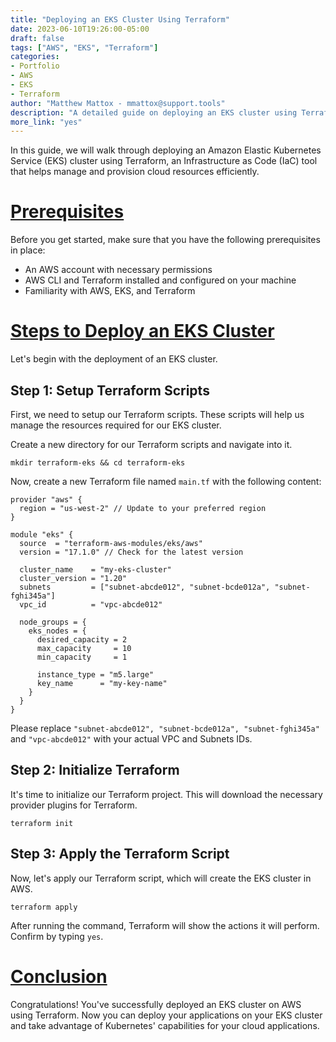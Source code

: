 ```yaml
---
title: "Deploying an EKS Cluster Using Terraform"
date: 2023-06-10T19:26:00-05:00
draft: false
tags: ["AWS", "EKS", "Terraform"]
categories:
- Portfolio
- AWS
- EKS
- Terraform
author: "Matthew Mattox - mmattox@support.tools"
description: "A detailed guide on deploying an EKS cluster using Terraform."
more_link: "yes"
---
```


In this guide, we will walk through deploying an Amazon Elastic Kubernetes Service (EKS) cluster using Terraform, an Infrastructure as Code (IaC) tool that helps manage and provision cloud resources efficiently.

<!--more-->

# [Prerequisites](#prerequisites)
Before you get started, make sure that you have the following prerequisites in place:
- An AWS account with necessary permissions
- AWS CLI and Terraform installed and configured on your machine
- Familiarity with AWS, EKS, and Terraform

# [Steps to Deploy an EKS Cluster](#steps-to-deploy-an-eks-cluster)
Let's begin with the deployment of an EKS cluster.

## Step 1: Setup Terraform Scripts
First, we need to setup our Terraform scripts. These scripts will help us manage the resources required for our EKS cluster.

Create a new directory for our Terraform scripts and navigate into it.

```shell
mkdir terraform-eks && cd terraform-eks
```

Now, create a new Terraform file named `main.tf` with the following content:

```hcl
provider "aws" {
  region = "us-west-2" // Update to your preferred region
}

module "eks" {
  source  = "terraform-aws-modules/eks/aws"
  version = "17.1.0" // Check for the latest version

  cluster_name    = "my-eks-cluster"
  cluster_version = "1.20"
  subnets         = ["subnet-abcde012", "subnet-bcde012a", "subnet-fghi345a"]
  vpc_id          = "vpc-abcde012"

  node_groups = {
    eks_nodes = {
      desired_capacity = 2
      max_capacity     = 10
      min_capacity     = 1

      instance_type = "m5.large"
      key_name      = "my-key-name"
    }
  }
}
```

Please replace `"subnet-abcde012", "subnet-bcde012a", "subnet-fghi345a"` and `"vpc-abcde012"` with your actual VPC and Subnets IDs.

## Step 2: Initialize Terraform
It's time to initialize our Terraform project. This will download the necessary provider plugins for Terraform.

```shell
terraform init
```

## Step 3: Apply the Terraform Script
Now, let's apply our Terraform script, which will create the EKS cluster in AWS.

```shell
terraform apply
```

After running the command, Terraform will show the actions it will perform. Confirm by typing `yes`.

# [Conclusion](#conclusion)
Congratulations! You've successfully deployed an EKS cluster on AWS using Terraform. Now you can deploy your applications on your EKS cluster and take advantage of Kubernetes' capabilities for your cloud applications.
